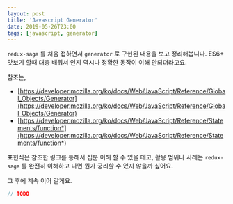 ```yaml
---
layout: post
title: 'Javascript Generator'
date: 2019-05-26T23:00
tags: [javascript, generator]
---
```


`redux-saga` 를 처음 접하면서 `generator` 로 구현된 내용을 보고 정리해봅니다. ES6+ 맛보기 할때 대충 배워서 인지 역시나 정확한 동작이 이해 안되더라고요.

참조는,
 - [https://developer.mozilla.org/ko/docs/Web/JavaScript/Reference/Global_Objects/Generator](https://developer.mozilla.org/ko/docs/Web/JavaScript/Reference/Global_Objects/Generator)
 - [https://developer.mozilla.org/ko/docs/Web/JavaScript/Reference/Statements/function*](https://developer.mozilla.org/ko/docs/Web/JavaScript/Reference/Statements/function*)

표현식은 참조한 링크를 통해서 십분 이해 할 수 있을 테고, 활용 범위나 사례는 `redux-saga` 를 완전히 이해하고 나면 뭔가 궁리할 수 있지 않을까 싶어요.  

그 후에 계속 이어 갈게요.  
```c
// TODO
```